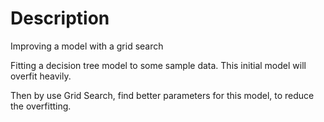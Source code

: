 # Description 

Improving a model with a grid search

Fitting a decision tree model to some sample data. This initial model will overfit heavily. 

Then by use Grid Search, find better parameters for this model, to reduce the overfitting.
